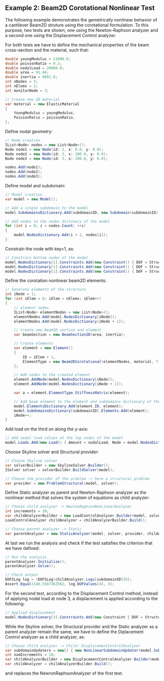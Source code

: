 ## Example 2: Beam2D Corotational Nonlinear Test

The following example demonstrates the gemetrically nonlinear behavior of a  cantilever 
Beam2D struture using the corotational formulation. To this purpose, two tests are shown, 
one using the Newton-Raphson analyzer and a second one using the Displacement Control analyzer.

For both tests we have to define the mechanical properties of the beam cross-section
and the material, such that:

```csharp
double youngModulus = 21000.0;
double poissonRatio = 0.3;
double nodalLoad = 20000.0;
double area = 91.04;
double inertia = 8091.0;
int nNodes = 3;
int nElems = 2;
int monitorNode = 3;

// Create new 2D material
var material = new ElasticMaterial
{
	YoungModulus = youngModulus,
	PoissonRatio = poissonRatio,
};
```

Define nodal geometry:

```csharp
// Node creation
IList<Node> nodes = new List<Node>();
Node node1 = new Node(id: 1, x: 0.0, y: 0.0);
Node node2 = new Node(id: 2, x: 100.0, y: 0.0);
Node node3 = new Node(id: 3, x: 200.0, y: 0.0);

nodes.Add(node1);
nodes.Add(node2);
nodes.Add(node3);
```

Define model and subdomain:

```csharp
// Model creation
var model = new Model();

// Add a single subdomain to the model
model.SubdomainsDictionary.Add(subdomainID, new Subdomain(subdomainID));

// Add nodes to the nodes dictonary of the model
for (int i = 0; i < nodes.Count; ++i)
{
	model.NodesDictionary.Add(i + 1, nodes[i]);
}
```

Constrain the node with key=1, as:

```csharp
// Constrain bottom nodes of the model
model.NodesDictionary[1].Constraints.Add(new Constraint() { DOF = StructuralDof.TranslationX, Amount = 0.0 });
model.NodesDictionary[1].Constraints.Add(new Constraint() { DOF = StructuralDof.TranslationY, Amount = 0.0 });
model.NodesDictionary[1].Constraints.Add(new Constraint() { DOF = StructuralDof.RotationZ, Amount = 0.0 });
```

Define the corotation nonlinear beam2D elements:

```csharp
// Generate elements of the structure
int iNode = 1;
for (int iElem = 0; iElem < nElems; iElem++)
{
	// element nodes
	IList<Node> elementNodes = new List<Node>();
	elementNodes.Add(model.NodesDictionary[iNode]);
	elementNodes.Add(model.NodesDictionary[iNode + 1]);

	// Create new Beam3D section and element
	var beamSection = new BeamSection2D(area, inertia);

	// Create elements
	var element = new Element()
	{
		ID = iElem + 1,
		ElementType = new Beam2DCorotational(elementNodes, material, 7.85, beamSection)
	};

	// Add nodes to the created element
	element.AddNode(model.NodesDictionary[iNode]);
	element.AddNode(model.NodesDictionary[iNode + 1]);

	var a = element.ElementType.StiffnessMatrix(element);

	// Add beam element to the element and subdomains dictionary of the model
	model.ElementsDictionary.Add(element.ID, element);
	model.SubdomainsDictionary[subdomainID].Elements.Add(element);
	iNode++;
}
```

Add load on the third on along the y-axis:

```csharp
// Add nodal load values at the top nodes of the model
model.Loads.Add(new Load() { Amount = nodalLoad, Node = model.NodesDictionary[monitorNode], DOF = StructuralDof.TranslationY });
```

Choose Skyline solver and Structural provider:

```csharp
// Choose Skyline solver
var solverBuilder = new SkylineSolver.Builder();
ISolver solver = solverBuilder.BuildSolver(model);

// Choose the provider of the problem -> here a structural problem
var provider = new ProblemStructural(model, solver);
```


Define Static analyzer as parent and Newton-Raphson analyzer as the nonlinear method
that solves the system of equations as child analyzer:

```csharp
// Choose child analyzer -> NewtonRaphsonNonLinearAnalyzer
int increments = 10;
var childAnalyzerBuilder = new LoadControlAnalyzer.Builder(model, solver, provider, increments);
LoadControlAnalyzer childAnalyzer = childAnalyzerBuilder.Build();

// Choose parent analyzer -> Static
var parentAnalyzer = new StaticAnalyzer(model, solver, provider, childAnalyzer);
```

At last we run the analysis and check if the test satisfies the criterion that we have dafined:

```csharp
// Run the analysis
parentAnalyzer.Initialize();
parentAnalyzer.Solve();

// Check output
DOFSLog log = (DOFSLog)childAnalyzer.Logs[subdomainID][0];
Assert.Equal(146.5587362562, log.DOFValues[4], 3);
```

For the second test, according to the Displacement Control method, instead of applying
nodal load at node 3, a displacement is applied according to the following:

```csharp
// Applied displacement
model.NodesDictionary[3].Constraints.Add(new Constraint { DOF = StructuralDof.TranslationY, Amount = nodalDisplacement });
```

While the Skyline solver, the Structural provider and the Static analyzer as a parent analyzer
remain the same, we have to define the Diplacement Control analyzer as a child analyzer, as:

```csharp
// Choose child analyzer -> Child: DisplacementControlAnalyzer
var subdomainUpdaters = new[] { new NonLinearSubdomainUpdater(model.SubdomainsDictionary[subdomainID]) };
int numIncrements = 10;
var childAnalyzerBuilder = new DisplacementControlAnalyzer.Builder(model, solver, provider, numIncrements);
var childAnalyzer = childAnalyzerBuilder.Build();
```

and replaces the NewronRaphsonAnalyzer of the first test.





